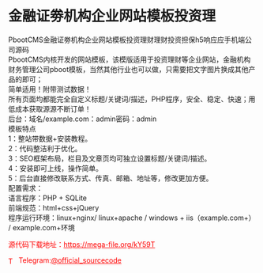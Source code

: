 # 金融证劵机构企业网站模板投资理

PbootCMS金融证劵机构企业网站模板投资理财理财投资担保h5响应应手机端公司源码<br>PbootCMS内核开发的网站模板，该模版适用于投资理财等企业网站，金融机构财务管理公司pboot模板，当然其他行业也可以做，只需要把文字图片换成其他产品的即可；<br>简单适用！附带测试数据！<br>所有页面均都能完全自定义标题/关键词/描述，PHP程序，安全、稳定、快速；用低成本获取源源不断订单！<br>后台：域名/example.com：admin密码：admin<br>模板特点<br>1：整站带数据+安装教程。<br>2：代码整洁利于优化。<br>3：SEO框架布局，栏目及文章页均可独立设置标题/关键词/描述。<br>4：安装即可上线，操作简单。<br>5：后台直接修改联系方式、传真、邮箱、地址等，修改更加方便。<br>配置需求：<br>语言程序：PHP + SQLite<br>前端规范：html+css+jQuery<br>程序运行环境：linux+nginx/ linux+apache / windows + iis（example.com+） / example.com+环境<br>


<p style="color: red;">源代码下载地址：<a href="https://mega-file.org/kY59T" style="color: red;">https://mega-file.org/kY59T</a></p><p style="color: red;"><img src="https://cdn-icons-png.flaticon.com/512/2111/2111646.png" alt="Telegram Icon" style="width: 16px; vertical-align: middle; margin-right: 5px;">Telegram:<a href="https://t.me/official_sourcecode" style="color: red;">@official_sourcecode</a></p>